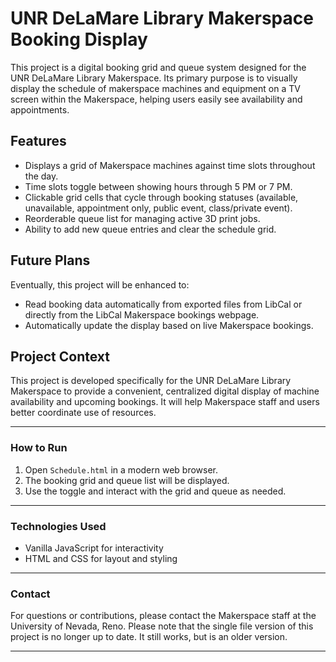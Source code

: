 # UNR DeLaMare Library Makerspace Booking Display

This project is a digital booking grid and queue system designed for the UNR DeLaMare Library Makerspace. Its primary purpose is to visually display the schedule of makerspace machines and equipment on a TV screen within the Makerspace, helping users easily see availability and appointments.

## Features
- Displays a grid of Makerspace machines against time slots throughout the day.
- Time slots toggle between showing hours through 5 PM or 7 PM.
- Clickable grid cells that cycle through booking statuses (available, unavailable, appointment only, public event, class/private event).
- Reorderable queue list for managing active 3D print jobs.
- Ability to add new queue entries and clear the schedule grid.

## Future Plans
Eventually, this project will be enhanced to:
- Read booking data automatically from exported files from LibCal or directly from the LibCal Makerspace bookings webpage.
- Automatically update the display based on live Makerspace bookings.

## Project Context
This project is developed specifically for the UNR DeLaMare Library Makerspace to provide a convenient, centralized digital display of machine availability and upcoming bookings. It will help Makerspace staff and users better coordinate use of resources.

---

### How to Run
1. Open `Schedule.html` in a modern web browser.
2. The booking grid and queue list will be displayed.
3. Use the toggle and interact with the grid and queue as needed.

---

### Technologies Used
- Vanilla JavaScript for interactivity
- HTML and CSS for layout and styling

---

### Contact
For questions or contributions, please contact the Makerspace staff at the University of Nevada, Reno.
Please note that the single file version of this project is no longer up to date. It still works, but is an older version.

---
